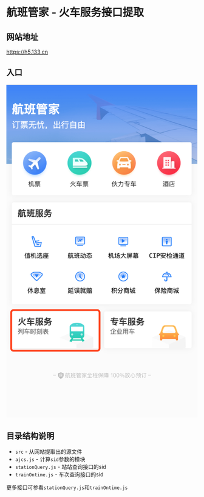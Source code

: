 # 航班管家 - 火车服务接口提取

## 网站地址
https://h5.133.cn

## 入口
![](images/snapshot1.png)


## 目录结构说明
- `src` - 从网站提取出的源文件
- `ajcs.js` - 计算`sid`参数的模块
- `stationQuery.js` - 站站查询接口的sid
- `trainOntime.js` - 车次查询接口的sid

更多接口可参看`stationQuery.js`和`trainOntime.js`